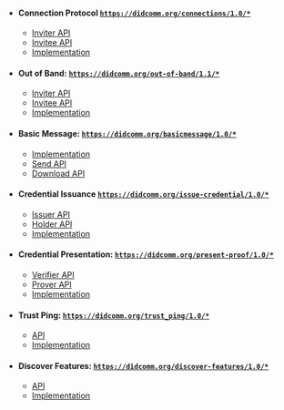 * #### Connection Protocol [`https://didcomm.org/connections/1.0/*`](https://github.com/hyperledger/aries-rfcs/tree/master/features/0160-connection-protocol)
    * [Inviter API](libvcx/src/api_lib/connection.rs) 
    * [Invitee API](libvcx/src/api_lib/connection.rs)
    * [Implementation](./libvcx/src/aries/handlers/connection)

* #### Out of Band: [`https://didcomm.org/out-of-band/1.1/*`](https://github.com/hyperledger/aries-rfcs/blob/main/features/0434-outofband)
  * [Inviter API](libvcx/src/api_lib/out_of_band.rs)
  * [Invitee API](libvcx/src/api_lib/out_of_band.rs)
  * [Implementation](./libvcx/src/aries/handlers/out_of_band)

* #### Basic Message: [`https://didcomm.org/basicmessage/1.0/*`](https://github.com/hyperledger/aries-rfcs/tree/master/features/0095-basic-message)
    * [Implementation](./libvcx/src/aries/handlers/connection/)
    * [Send API](libvcx/src/api_lib/connection.rs)
    * [Download API](libvcx/src/api_lib/utils.rs)
    
* #### Credential Issuance [`https://didcomm.org/issue-credential/1.0/*`](https://github.com/hyperledger/aries-rfcs/blob/master/features/0036-issue-credential)
    * [Issuer API](libvcx/src/api_lib/issuer_credential.rs)  
    * [Holder API](libvcx/src/api_lib/credential.rs)
    * [Implementation](./libvcx/src/aries/handlers/issuance)  

* #### Credential Presentation: [`https://didcomm.org/present-proof/1.0/*`](https://github.com/hyperledger/aries-rfcs/tree/master/features/0037-present-proof)
    * [Verifier API](libvcx/src/api_lib/proof.rs)  
    * [Prover API](libvcx/src/api_lib/disclosed_proof.rs)
    * [Implementation](./libvcx/src/aries/handlers/proof_presentation) 

* #### Trust Ping: [`https://didcomm.org/trust_ping/1.0/*`](https://github.com/hyperledger/aries-rfcs/blob/master/features/0048-trust-ping/README.md)
    * [API](libvcx/src/api_lib/connection.rs)
    * [Implementation](./libvcx/src/aries/handlers/trust_ping)
    
* #### Discover Features: [`https://didcomm.org/discover-features/1.0/*`](https://github.com/hyperledger/aries-rfcs/tree/master/features/0031-discover-features)
    * [API](libvcx/src/api_lib/connection.rs)
    * [Implementation](./libvcx/src/aries/handlers/connection)
